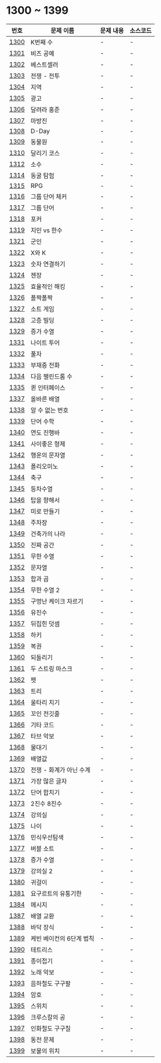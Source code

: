 # 1300 ~ 1399

번호 | 문제 이름 | 문제 내용 | 소스코드
--- | --- | --- | ---
[1300](https://www.acmicpc.net/problem/1300) | K번째 수 | - | -
[1301](https://www.acmicpc.net/problem/1301) | 비즈 공예 | - | -
[1302](https://www.acmicpc.net/problem/1302) | 베스트셀러 | - | -
[1303](https://www.acmicpc.net/problem/1303) | 전쟁 - 전투 | - | -
[1304](https://www.acmicpc.net/problem/1304) | 지역 | - | -
[1305](https://www.acmicpc.net/problem/1305) | 광고 | - | -
[1306](https://www.acmicpc.net/problem/1306) | 달려라 홍준 | - | -
[1307](https://www.acmicpc.net/problem/1307) | 마방진 | - | -
[1308](https://www.acmicpc.net/problem/1308) | D-Day | - | -
[1309](https://www.acmicpc.net/problem/1309) | 동물원 | - | -
[1310](https://www.acmicpc.net/problem/1310) | 달리기 코스 | - | -
[1312](https://www.acmicpc.net/problem/1312) | 소수 | - | -
[1314](https://www.acmicpc.net/problem/1314) | 동굴 탐험 | - | -
[1315](https://www.acmicpc.net/problem/1315) | RPG | - | -
[1316](https://www.acmicpc.net/problem/1316) | 그룹 단어 체커 | - | -
[1317](https://www.acmicpc.net/problem/1317) | 그룹 단어 | - | -
[1318](https://www.acmicpc.net/problem/1318) | 포커 | - | -
[1319](https://www.acmicpc.net/problem/1319) | 지민 vs 한수 | - | -
[1321](https://www.acmicpc.net/problem/1321) | 군인 | - | -
[1322](https://www.acmicpc.net/problem/1322) | X와 K | - | -
[1323](https://www.acmicpc.net/problem/1323) | 숫자 연결하기 | - | -
[1324](https://www.acmicpc.net/problem/1324) | 젠장 | - | -
[1325](https://www.acmicpc.net/problem/1325) | 효율적인 해킹 | - | -
[1326](https://www.acmicpc.net/problem/1326) | 폴짝폴짝 | - | -
[1327](https://www.acmicpc.net/problem/1327) | 소트 게임 | - | -
[1328](https://www.acmicpc.net/problem/1328) | 고층 빌딩 | - | -
[1329](https://www.acmicpc.net/problem/1329) | 증가 수열 | - | -
[1331](https://www.acmicpc.net/problem/1331) | 나이트 투어 | - | -
[1332](https://www.acmicpc.net/problem/1332) | 풀자 | - | -
[1333](https://www.acmicpc.net/problem/1333) | 부재중 전화 | - | -
[1334](https://www.acmicpc.net/problem/1334) | 다음 팰린드롬 수 | - | -
[1335](https://www.acmicpc.net/problem/1335) | 퀸 인터페이스 | - | -
[1337](https://www.acmicpc.net/problem/1337) | 올바른 배열 | - | -
[1338](https://www.acmicpc.net/problem/1338) | 알 수 없는 번호 | - | -
[1339](https://www.acmicpc.net/problem/1339) | 단어 수학 | - | -
[1340](https://www.acmicpc.net/problem/1340) | 연도 진행바 | - | -
[1341](https://www.acmicpc.net/problem/1341) | 사이좋은 형제 | - | -
[1342](https://www.acmicpc.net/problem/1342) | 행운의 문자열 | - | -
[1343](https://www.acmicpc.net/problem/1343) | 폴리오미노 | - | -
[1344](https://www.acmicpc.net/problem/1344) | 축구 | - | -
[1345](https://www.acmicpc.net/problem/1345) | 등차수열 | - | -
[1346](https://www.acmicpc.net/problem/1346) | 탑을 향해서 | - | -
[1347](https://www.acmicpc.net/problem/1347) | 미로 만들기 | - | -
[1348](https://www.acmicpc.net/problem/1348) | 주차장 | - | -
[1349](https://www.acmicpc.net/problem/1349) | 건축가의 나라 | - | -
[1350](https://www.acmicpc.net/problem/1350) | 진짜 공간 | - | -
[1351](https://www.acmicpc.net/problem/1351) | 무한 수열 | - | -
[1352](https://www.acmicpc.net/problem/1352) | 문자열 | - | -
[1353](https://www.acmicpc.net/problem/1353) | 합과 곱 | - | -
[1354](https://www.acmicpc.net/problem/1354) | 무한 수열 2 | - | -
[1355](https://www.acmicpc.net/problem/1355) | 구멍난 케이크 자르기 | - | -
[1356](https://www.acmicpc.net/problem/1356) | 유진수 | - | -
[1357](https://www.acmicpc.net/problem/1357) | 뒤집힌 덧셈 | - | -
[1358](https://www.acmicpc.net/problem/1358) | 하키 | - | -
[1359](https://www.acmicpc.net/problem/1359) | 복권 | - | -
[1360](https://www.acmicpc.net/problem/1360) | 되돌리기 | - | -
[1361](https://www.acmicpc.net/problem/1361) | 두 스트링 마스크 | - | -
[1362](https://www.acmicpc.net/problem/1362) | 펫 | - | -
[1363](https://www.acmicpc.net/problem/1363) | 트리 | - | -
[1364](https://www.acmicpc.net/problem/1364) | 울타리 치기 | - | -
[1365](https://www.acmicpc.net/problem/1365) | 꼬인 전깃줄 | - | -
[1366](https://www.acmicpc.net/problem/1366) | 기타 코드 | - | -
[1367](https://www.acmicpc.net/problem/1367) | 타브 악보 | - | -
[1368](https://www.acmicpc.net/problem/1368) | 물대기 | - | -
[1369](https://www.acmicpc.net/problem/1369) | 배열값 | - | -
[1370](https://www.acmicpc.net/problem/1370) | 전쟁 - 화계가 아닌 수계 | - | -
[1371](https://www.acmicpc.net/problem/1371) | 가장 많은 글자 | - | -
[1372](https://www.acmicpc.net/problem/1372) | 단어 합치기 | - | -
[1373](https://www.acmicpc.net/problem/1373) | 2진수 8진수 | - | -
[1374](https://www.acmicpc.net/problem/1374) | 강의실 | - | -
[1375](https://www.acmicpc.net/problem/1375) | 나이 | - | -
[1376](https://www.acmicpc.net/problem/1376) | 민식우선탐색 | - | -
[1377](https://www.acmicpc.net/problem/1377) | 버블 소트 | - | -
[1378](https://www.acmicpc.net/problem/1378) | 증가 수열 | - | -
[1379](https://www.acmicpc.net/problem/1379) | 강의실 2 | - | -
[1380](https://www.acmicpc.net/problem/1380) | 귀걸이 | - | -
[1381](https://www.acmicpc.net/problem/1381) | 요구르트의 유통기한 | - | -
[1384](https://www.acmicpc.net/problem/1384) | 메시지 | - | -
[1387](https://www.acmicpc.net/problem/1387) | 배열 교환 | - | -
[1388](https://www.acmicpc.net/problem/1388) | 바닥 장식 | - | -
[1389](https://www.acmicpc.net/problem/1389) | 케빈 베이컨의 6단계 법칙 | - | -
[1390](https://www.acmicpc.net/problem/1390) | 테트리스 | - | -
[1391](https://www.acmicpc.net/problem/1391) | 종이접기 | - | -
[1392](https://www.acmicpc.net/problem/1392) | 노래 악보 | - | -
[1393](https://www.acmicpc.net/problem/1393) | 음하철도 구구팔 | - | -
[1394](https://www.acmicpc.net/problem/1394) | 암호 | - | -
[1395](https://www.acmicpc.net/problem/1395) | 스위치 | - | -
[1396](https://www.acmicpc.net/problem/1396) | 크루스칼의 공 | - | -
[1397](https://www.acmicpc.net/problem/1397) | 인화철도 구구칠 | - | -
[1398](https://www.acmicpc.net/problem/1398) | 동전 문제 | - | -
[1399](https://www.acmicpc.net/problem/1399) | 보물의 위치 | - | -
